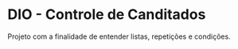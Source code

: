 # DIO - Controle de Canditados
Projeto com a finalidade de entender listas, repetições e condições.
